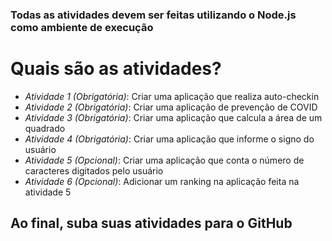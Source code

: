 ### Todas as atividades devem ser feitas utilizando o Node.js como ambiente de execução

# Quais são as atividades?
- _Atividade 1 (Obrigatória)_: Criar uma aplicação que realiza auto-checkin
- _Atividade 2 (Obrigatória)_: Criar uma aplicação de prevenção de COVID
- _Atividade 3 (Obrigatória)_: Criar uma aplicação que calcula a área de um quadrado
- _Atividade 4 (Obrigatória)_: Criar uma aplicação que informe o signo do usuário
- _Atividade 5 (Opcional)_: Criar uma aplicação que conta o número de caracteres digitados pelo usuário
- _Atividade 6 (Opcional)_: Adicionar um ranking na aplicação feita na atividade 5

## Ao final, suba suas atividades para o GitHub